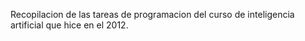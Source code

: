 Recopilacion de las tareas de programacion del curso de
inteligencia artificial que hice en el 2012.